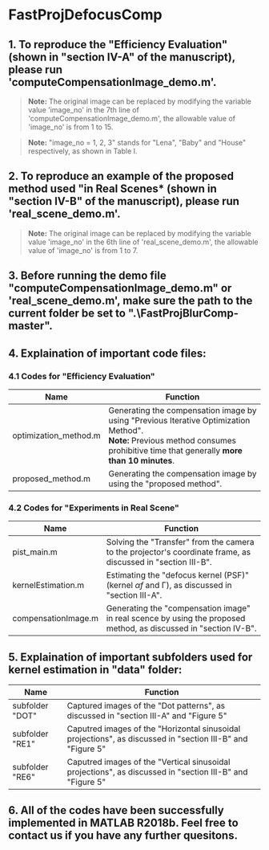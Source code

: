 # FastProjDefocusComp
## 1. To reproduce the "Efficiency Evaluation" (shown in "section Ⅳ-A" of the manuscript), please run 'computeCompensationImage_demo.m'.
> **Note:**  The original image can be replaced by modifying the variable value 'image_no' in the 7th line of 'computeCompensationImage_demo.m', the allowable value of 'image_no' is from 1 to 15.

> **Note:**  "image_no = 1, 2, 3" stands for "Lena", "Baby" and "House" respectively, as shown in Table I.

## 2. To reproduce an example of the proposed method used "in Real Scenes* (shown in "section Ⅳ-B" of the manuscript), please run 'real_scene_demo.m'.
> **Note:** The original image can be replaced by modifying the variable value 'image_no' in the 6th line of 'real_scene_demo.m', the allowable value of 'image_no' is from 1 to 7.

## 3. Before running the demo file "computeCompensationImage_demo.m" or 'real_scene_demo.m', make sure the path to the current folder be set to ".\FastProjBlurComp-master".

## 4.  Explaination of important code files:
### 4.1 Codes for "Efficiency Evaluation"

|Name|Function|
|----|--------|
|optimization_method.m| Generating the compensation image by using "Previous Iterative Optimization Method". <br> **Note:** Previous method consumes prohibitive time that generally **more than 10 minutes**.|
|proposed_method.m| Generating the compensation image by using the "proposed method".|

### 4.2 Codes for "Experiments in Real Scene"

|Name|Function|
|----|--------|
|pist_main.m| Solving the "Transfer" from the camera to the projector's coordinate frame, as discussed in "section Ⅲ-B".|
|kernelEstimation.m| Estimating the "defocus kernel (PSF)" (kernel *αf* and Γ), as discussed in "section Ⅲ-A".|
|compensationImage.m| Generating the "compensation image" in real scence by using the proposed method, as discussed in "section Ⅳ-B". |

## 5.  Explaination of important subfolders used for kernel estimation in "data" folder:

|Name|Function|
|----|--------|
|subfolder "DOT"| Captured images of the "Dot patterns", as discussed in "section Ⅲ-A" and "Figure 5"|
|subfolder "RE1"| Caputred images of the "Horizontal sinusoidal projections", as discussed in "section Ⅲ-B" and "Figure 5"|
|subfolder "RE6"| Caputred images of the "Vertical sinusoidal projections", as discussed in "section Ⅲ-B" and "Figure 5"|

## 6. All of the codes have been successfully implemented in MATLAB R2018b. Feel free to contact us if you have any further quesitons.



